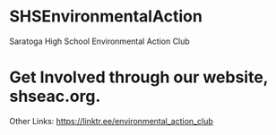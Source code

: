 # SHSEnvironmentalAction
Saratoga High School Environmental Action Club

# Get Involved through our website, shseac.org.

Other Links:
https://linktr.ee/environmental_action_club

